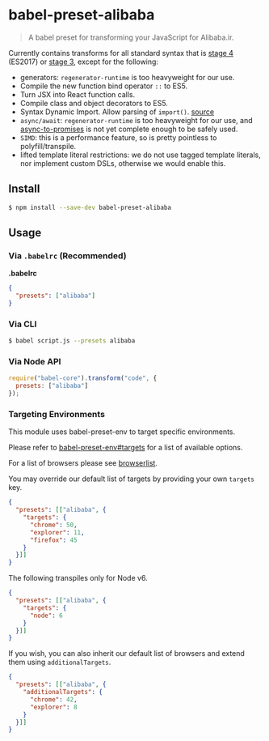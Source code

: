 # babel-preset-alibaba

> A babel preset for transforming your JavaScript for Alibaba.ir.

Currently contains transforms for all standard syntax that is [stage 4](https://tc39.github.io/ecma262/) (ES2017) or [stage 3](https://github.com/tc39/proposals#active-proposals), except for the following:
 - generators: `regenerator-runtime` is too heavyweight for our use.
 - Compile the new function bind operator `::` to ES5.
 - Turn JSX into React function calls.
 - Compile class and object decorators to ES5.
 - Syntax Dynamic Import. Allow parsing of `import()`. [source](https://babeljs.io/docs/plugins/syntax-dynamic-import/)
 - `async/await`: `regenerator-runtime` is too heavyweight for our use, and [async-to-promises](https://www.npmjs.com/package/babel-plugin-async-to-promises) is not yet complete enough to be safely used.
 - `SIMD`: this is a performance feature, so is pretty pointless to polyfill/transpile.
 - lifted template literal restrictions: we do not use tagged template literals, nor implement custom DSLs, otherwise we would enable this.

## Install

```sh
$ npm install --save-dev babel-preset-alibaba
```

## Usage

### Via `.babelrc` (Recommended)

**.babelrc**

```json
{
  "presets": ["alibaba"]
}
```

### Via CLI

```sh
$ babel script.js --presets alibaba
```

### Via Node API

```javascript
require("babel-core").transform("code", {
  presets: ["alibaba"]
});
```

### Targeting Environments

This module uses babel-preset-env to target specific environments.

Please refer to [babel-preset-env#targets](https://github.com/babel/babel-preset-env#targets) for a list of available options.

For a list of browsers please see [browserlist](https://github.com/ai/browserslist).

You may override our default list of targets by providing your own `targets` key.

```json
{
  "presets": [["alibaba", {
    "targets": {
      "chrome": 50,
      "explorer": 11,
      "firefox": 45
    }
  }]]
}
```

The following transpiles only for Node v6.

```json
{
  "presets": [["alibaba", {
    "targets": {
      "node": 6
    }
  }]]
}
```

If you wish, you can also inherit our default list of browsers and extend them using `additionalTargets`.

```json
{
  "presets": [["alibaba", {
    "additionalTargets": {
      "chrome": 42,
      "explorer": 8
    }
  }]]
}
```
